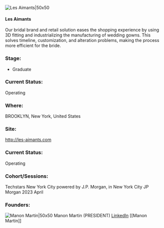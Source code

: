 

![Les Aimants|50x50](https://media.licdn.com/dms/image/C4E0BAQGGkLWBlt9fsw/company-logo_200_200/0/1624200293638?e=1692835200&v=beta&t=EnCDBUyE7DFXkmUmd1PQ-IY55eFOYPMTcMAEAGYLXVg)

#### Les Aimants
Our bridal brand and retail solution eases the shopping experience by using 3D fitting and industrializing the manufacturing of wedding gowns. This solves timeline, customization, and alteration problems, making the process more efficient for the bride.

### Stage: 
 - Graduate 

### Current Status: 
Operating

### Where:
BROOKLYN, New York, United States

### Site:
http://les-aimants.com





### Current Status: 
Operating

### Cohort/Sessions: 
Techstars New York City powered by J.P. Morgan, in New York City JP Morgan 2023 April

### Founders: 

![Manon Martin|50x50]() Manon Martin (PRESIDENT) [LinkedIn](https://linkedin.com/in/martinmanon) [[Manon Martin]]



